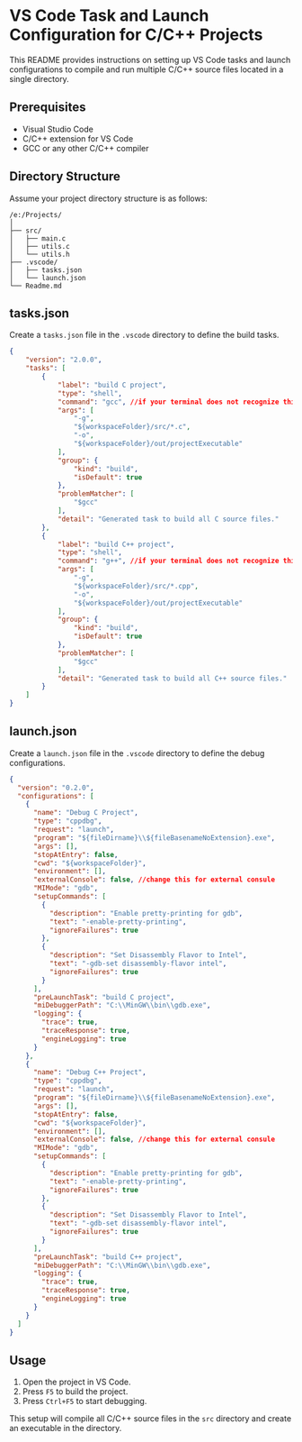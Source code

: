 # VS Code Task and Launch Configuration for C/C++ Projects

This README provides instructions on setting up VS Code tasks and launch configurations to compile and run multiple C/C++ source files located in a single directory.

## Prerequisites

- Visual Studio Code
- C/C++ extension for VS Code
- GCC or any other C/C++ compiler

## Directory Structure

Assume your project directory structure is as follows:

```
/e:/Projects/
│
├── src/
│   ├── main.c
│   ├── utils.c
│   └── utils.h
├── .vscode/
│   ├── tasks.json
│   └── launch.json
└── Readme.md
```

## tasks.json

Create a `tasks.json` file in the `.vscode` directory to define the build tasks.

```json
{
    "version": "2.0.0",
    "tasks": [
        {
            "label": "build C project",
            "type": "shell",
            "command": "gcc", //if your terminal does not recognize this change it to your compiler absolute path
            "args": [
                "-g",
                "${workspaceFolder}/src/*.c",
                "-o",
                "${workspaceFolder}/out/projectExecutable"
            ],
            "group": {
                "kind": "build",
                "isDefault": true
            },
            "problemMatcher": [
                "$gcc"
            ],
            "detail": "Generated task to build all C source files."
        },
        {
            "label": "build C++ project",
            "type": "shell",
            "command": "g++", //if your terminal does not recognize this change it to your compiler absolute path
            "args": [
                "-g",
                "${workspaceFolder}/src/*.cpp",
                "-o",
                "${workspaceFolder}/out/projectExecutable"
            ],
            "group": {
                "kind": "build",
                "isDefault": true
            },
            "problemMatcher": [
                "$gcc"
            ],
            "detail": "Generated task to build all C++ source files."
        }
    ]
}
```

## launch.json

Create a `launch.json` file in the `.vscode` directory to define the debug configurations.

```json
{
  "version": "0.2.0",
  "configurations": [
    {
      "name": "Debug C Project",
      "type": "cppdbg",
      "request": "launch",
      "program": "${fileDirname}\\${fileBasenameNoExtension}.exe",
      "args": [],
      "stopAtEntry": false,
      "cwd": "${workspaceFolder}",
      "environment": [],
      "externalConsole": false, //change this for external consule
      "MIMode": "gdb",
      "setupCommands": [
        {
          "description": "Enable pretty-printing for gdb",
          "text": "-enable-pretty-printing",
          "ignoreFailures": true
        },
        {
          "description": "Set Disassembly Flavor to Intel",
          "text": "-gdb-set disassembly-flavor intel",
          "ignoreFailures": true
        }
      ],
      "preLaunchTask": "build C project",
      "miDebuggerPath": "C:\\MinGW\\bin\\gdb.exe",
      "logging": {
        "trace": true,
        "traceResponse": true,
        "engineLogging": true
      }
    },
    {
      "name": "Debug C++ Project",
      "type": "cppdbg",
      "request": "launch",
      "program": "${fileDirname}\\${fileBasenameNoExtension}.exe",
      "args": [],
      "stopAtEntry": false,
      "cwd": "${workspaceFolder}",
      "environment": [],
      "externalConsole": false, //change this for external consule
      "MIMode": "gdb",
      "setupCommands": [
        {
          "description": "Enable pretty-printing for gdb",
          "text": "-enable-pretty-printing",
          "ignoreFailures": true
        },
        {
          "description": "Set Disassembly Flavor to Intel",
          "text": "-gdb-set disassembly-flavor intel",
          "ignoreFailures": true
        }
      ],
      "preLaunchTask": "build C++ project",
      "miDebuggerPath": "C:\\MinGW\\bin\\gdb.exe",
      "logging": {
        "trace": true,
        "traceResponse": true,
        "engineLogging": true
      }
    }
  ]
}
```

## Usage

1. Open the project in VS Code.
2. Press `F5` to build the project.
3. Press `Ctrl+F5` to start debugging.

This setup will compile all C/C++ source files in the `src` directory and create an executable in the directory.
